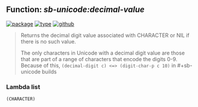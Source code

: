 ## Function: ***sb-unicode:decimal-value***
[![package](https://img.shields.io/badge/Package-SB--UNICODE-5f9ea0.svg?style=social&colorA=999999)](../) [![type](https://img.shields.io/badge/Type-Function-5f9ea0.svg?style=social&colorA=999999)](../#function) [![github](https://img.shields.io/badge/GitHub-View_the_source-5f9ea0.svg?style=social&colorA=999999&logo=github)](https://github.com/sbcl/sbcl/blob/master/src/code/target-unicode.lisp/) 

> Returns the decimal digit value associated with CHARACTER or NIL if
> there is no such value.
> 
> The only characters in Unicode with a decimal digit value are those
> that are part of a range of characters that encode the digits 0-9.
> Because of this, `(decimal-digit c) <=> (digit-char-p c 10)` in
> #+sb-unicode builds

### Lambda list
```
(CHARACTER)
```
